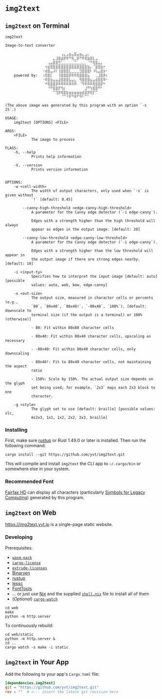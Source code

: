 # `img2text`

## `img2text` on Terminal

```
img2text

Image-to-text converter

                 ⠀⠀⠀⠀⠀⠀⠀⢠⣄⣠⣶⣤⣿⣤⣶⣄⣠⡄⠀⠀⠀⠀⠀⠀⠀
                 ⠀⠀⠀⠀⣄⣸⣿⣾⡿⠿⠛⢿⣀⡿⠛⠿⢿⣷⣿⣇⣠⠀⠀⠀⠀
                 ⠀⠀⢠⣤⣿⣿⣛⣁⣀⣀⣀⣀⣉⣀⣀⣀⡀⠈⠛⢿⣿⣤⡄⠀⠀
                 ⠀⠲⣾⣿⣿⣿⣿⣿⣿⣿⣿⣿⣿⣿⣿⣿⣿⣷⡄⠈⣿⣿⣷⠖⠀
                 ⠐⢾⣿⣤⠼⠇⢸⣿⣿⣿⣇⣀⣀⣀⣹⣿⣿⣿⠇⠸⢧⣤⣿⡷⠂
    powered by:  ⠰⢿⣿⡇⠀⠀⢸⣿⣿⣿⡿⠿⠿⢿⣿⣿⣿⣦⠀⠀⢀⣸⣿⡿⠆
                 ⠐⠿⣿⣷⣤⣤⣼⣿⣿⣿⣧⣤⣄⠀⢻⣿⣿⣿⣦⣤⣾⣿⣿⠿⠂
                 ⠀⠚⢿⣿⣿⡿⠿⠿⠿⠿⠿⠿⠿⠀⠈⠻⠿⠿⠿⢿⣿⣿⡿⠓⠀
                 ⠀⠀⠘⠛⣿⣿⡟⢻⡆⠀⠀⠀⠀⠀⠀⠀⣸⠛⢳⣿⣿⠛⠃⠀⠀
                 ⠀⠀⠀⠀⠉⢹⡿⢿⣿⣷⣶⣶⣶⣶⣶⣾⣿⡿⢿⡏⠉⠀⠀⠀⠀
                 ⠀⠀⠀⠀⠀⠀⠀⠈⠉⠘⠟⠙⠿⠋⠻⠃⠉⠁⠀⠀⠀⠀⠀⠀⠀

(The above image was generated by this program with an option `-s 25`.)

USAGE:
    img2text [OPTIONS] <FILE>

ARGS:
    <FILE>
            The image to process

FLAGS:
    -h, --help
            Prints help information

    -V, --version
            Prints version information


OPTIONS:
    -w <cell-width>
            The width of output characters, only used when `-s` is given without
            `!` [default: 0.45]

        --canny-high-threshold <edge-canny-high-threshold>
            A parameter for the Canny edge detector (`-i edge-canny`).

            Edges with a strength higher than the high threshold will always
            appear as edges in the output image. [default: 20]

        --canny-low-threshold <edge-canny-low-threshold>
            A parameter for the Canny edge detector (`-i edge-canny`).

            Edges with a strength higher than the low threshold will appear in
            the output image if there are strong edges nearby. [default: 10]

    -i <input-ty>
            Specifies how to interpret the input image [default: auto] [possible
            values: auto, wob, bow, edge-canny]

    -s <out-size>
            The output size, measured in character cells or percents (e.g.,
            `80`, `80x40`, `80x40!`, `-80x40`, `100%`). [default: downscale to
            terminal size (if the output is a terminal) or 100% (otherwise)]

            - 80: Fit within 80x80 character cells

            - 80x40: Fit within 80x40 character cells, upscaling as necessary

            - -80x40: Fit within 80x40 character cells, only downscaling

            - 80x40!: Fit to 80x40 character cells, not maintaining the aspect
            ratio

            - 150%: Scale by 150%. The actual output size depends on the glyph
            set being used; for example, `2x3` maps each 2x3 block to one
            character.

    -g <style>
            The glyph set to use [default: braille] [possible values: slc, 
            ms2x3, 1x1, 1x2, 2x2, 2x3, braille]
```

### Installing

First, make sure [rustup](https://www.rust-lang.org/tools/install) or Rust 1.49.0 or later is installed. Then run the following command:

```
cargo install --git https://github.com/yvt/img2text.git
```

This will compile and install `img2text` the CLI app to `~/.cargo/bin` or somewhere else in your system.

### Recommended Font

[Fairfax HD](http://www.kreativekorp.com/software/fonts/fairfaxhd.shtml) can display all characters (particularly [Symbols for Legacy Computing]) generated by this program.

[Symbols for Legacy Computing]: https://en.wikipedia.org/wiki/Symbols_for_Legacy_Computing

## `img2text` on Web

<https://img2text.yvt.jp> is a single-page static website.

### Developing

Prerequisites:

 - [`wasm-pack`](https://crates.io/crates/wasm-pack)
 - [`cargo-license`](https://crates.io/crates/cargo-license)
 - [`extrude-licenses`](https://crates.io/crates/extrude-licenses)
 - [Binaryen](https://github.com/WebAssembly/binaryen)
 - [rustup](https://www.rust-lang.org/tools/install)
 - [lessc](http://lesscss.org)
 - [FontTools](https://github.com/fonttools/fonttools)
 - ... or just use [Nix](https://nixos.org) and the supplied [`shell.nix`](./shell.nix) file to install all of them
 - (*Optional*) [`cargo-watch`](https://crates.io/crates/cargo-watch)

```shell
cd web
make
python -m http.server
```

To continuously rebuild:

```shell
cd web/static
python -m http.server &
cd ..
cargo watch -s make -i static
```

## `img2text` in Your App

Add the following to your app's `Cargo.toml` file:

```toml
[dependencies.img2text]
git = "https://github.com/yvt/img2text.git"
rev = ""  # <--- insert the latest git revision here
```
